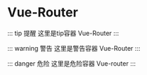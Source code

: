 # Vue-Router
::: tip 提醒
这里是tip容器 Vue-Router
:::

::: warning 警告
这里是警告容器 Vue-Router
:::

::: danger 危险
这里是危险容器 Vue-router
:::